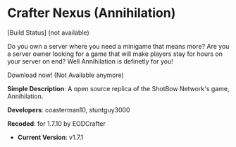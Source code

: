# Crafter Nexus (Annihilation)
[Build Status] (not available)

Do you own a server where you need a minigame that means more? Are you a server owner looking for a game that will make players stay for hours on your server on end? Well Annihilation is definetly for you!

Download now! (Not Available anymore)

 **Simple Description**: A open source replica of the ShotBow Network's game, Annihilation. 

 **Developers**: coasterman10, stuntguy3000
 
 **Recoded**: for 1.7.10 by EODCrafter

* **Current Version**: v1.7.1
